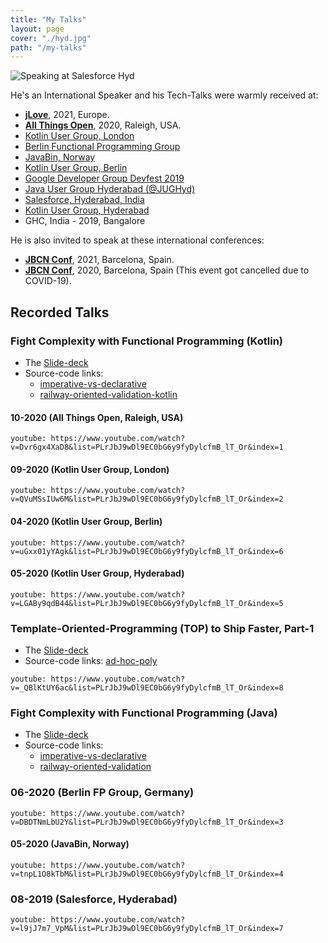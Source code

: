 ```yaml
---
title: "My Talks"
layout: page
cover: "./hyd.jpg"
path: "/my-talks"
---
```


![Speaking at Salesforce Hyd](hyd.jpg)

He's an International Speaker and his Tech-Talks were warmly received at:

- **[jLove](https://embed.emamo.com/event/jlove-2021/r/speaker/gopal-s-akshintala)**, 2021, Europe.
- **[All Things Open](https://2020.allthingsopen.org/speakers/gopal-s-akshintala/)**, 2020, Raleigh, USA.
- [Kotlin User Group, London](https://youtu.be/QVuMSsIUw6M)
- [Berlin Functional Programming Group](https://youtu.be/DBDTNmLbU2Y)
- [JavaBin, Norway](https://youtu.be/tnpL1O8kTbM)
- [Kotlin User Group, Berlin](https://youtu.be/uGxx01yYAgk)
- [Google Developer Group Devfest 2019](https://devfest.gdghyderabad.in/speakers.html)
- [Java User Group Hyderabad (@JUGHyd)](https://www.meetup.com/en-AU/jughyderabad/events/264688807/)
- [Salesforce, Hyderabad, India](https://youtu.be/l9jJ7m7_VpM)
- [Kotlin User Group, Hyderabad](https://youtu.be/_QBlKtUY6ac)
- GHC, India - 2019, Bangalore

He is also invited to speak at these international conferences:

- **[JBCN Conf](https://www.jbcnconf.com/2021/)**, 2021, Barcelona, Spain.
- **[JBCN Conf](https://www.jbcnconf.com/2020/)**, 2020, Barcelona, Spain (This event got cancelled due to COVID-19).

## Recorded Talks

### Fight Complexity with Functional Programming (Kotlin)

- The [Slide-deck](http://bit.ly/fcwfp-kt-slides)
- Source-code links:
  - [imperative-vs-declarative](http://bit.ly/imp-vs-dec)
  - [railway-oriented-validation-kotlin](https://bit.ly/ro-validation-kt)

#### 10-2020 (All Things Open, Raleigh, USA)

`youtube: https://www.youtube.com/watch?v=Dvr6gx4XaD8&list=PLrJbJ9wDl9EC0bG6y9fyDylcfmB_lT_Or&index=1`

#### 09-2020 (Kotlin User Group, London)

`youtube: https://www.youtube.com/watch?v=QVuMSsIUw6M&list=PLrJbJ9wDl9EC0bG6y9fyDylcfmB_lT_Or&index=2`

#### 04-2020 (Kotlin User Group, Berlin)

`youtube: https://www.youtube.com/watch?v=uGxx01yYAgk&list=PLrJbJ9wDl9EC0bG6y9fyDylcfmB_lT_Or&index=6`

#### 05-2020 (Kotlin User Group, Hyderabad)

`youtube: https://www.youtube.com/watch?v=LGABy9qdB44&list=PLrJbJ9wDl9EC0bG6y9fyDylcfmB_lT_Or&index=5`

### Template-Oriented-Programming (TOP) to Ship Faster, Part-1

- The [Slide-deck](https://speakerdeck.com/gopalakshintala/template-oriented-programming-top-to-ship-faster)
- Source-code links: [ad-hoc-poly](https://github.com/overfullstack/ad-hoc-poly/)

`youtube: https://www.youtube.com/watch?v=_QBlKtUY6ac&list=PLrJbJ9wDl9EC0bG6y9fyDylcfmB_lT_Or&index=8`

### Fight Complexity with Functional Programming (Java)

- The [Slide-deck](http://bit.ly/fcwfp-slides)
- Source-code links:
  - [imperative-vs-declarative](https://bit.ly/imp-vs-dec)
  - [railway-oriented-validation](https://bit.ly/ro-validation)

### 06-2020 (Berlin FP Group, Germany)

`youtube: https://www.youtube.com/watch?v=DBDTNmLbU2Y&list=PLrJbJ9wDl9EC0bG6y9fyDylcfmB_lT_Or&index=3`

#### 05-2020 (JavaBin, Norway)

`youtube: https://www.youtube.com/watch?v=tnpL1O8kTbM&list=PLrJbJ9wDl9EC0bG6y9fyDylcfmB_lT_Or&index=4`

### 08-2019 (Salesforce, Hyderabad)

`youtube: https://www.youtube.com/watch?v=l9jJ7m7_VpM&list=PLrJbJ9wDl9EC0bG6y9fyDylcfmB_lT_Or&index=7`
